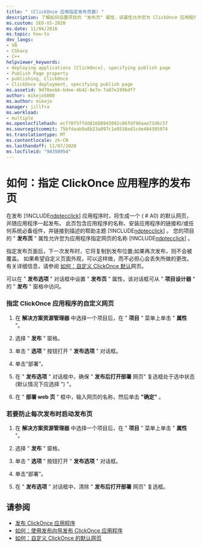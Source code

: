 ```yaml
---
title: " (ClickOnce 应用指定发布页面) "
description: 了解如何设置项目的 "发布页" 属性，该属性允许您为 ClickOnce 应用程序指定网页。
ms.custom: SEO-VS-2020
ms.date: 11/04/2016
ms.topic: how-to
dev_langs:
- VB
- CSharp
- C++
helpviewer_keywords:
- deploying applications [ClickOnce], specifying publish page
- Publish Page property
- publishing, ClickOnce
- ClickOnce deployment, specifying publish page
ms.assetid: 9d70eebb-bdee-4b42-8e7e-7a07e199bdf7
author: mikejo5000
ms.author: mikejo
manager: jillfra
ms.workload:
- multiple
ms.openlocfilehash: ecf70f5ffdd81688943892c06fdf98aae73d6c57
ms.sourcegitcommit: 75bfdaab9a8b23a097c1e8538ed1cde404305974
ms.translationtype: MT
ms.contentlocale: zh-CN
ms.lasthandoff: 11/07/2020
ms.locfileid: "94350954"
---
```

# <a name="how-to-specify-a-publish-page-for-a-clickonce-application"></a>如何：指定 ClickOnce 应用程序的发布页
在发布 [!INCLUDE[ndptecclick](../deployment/includes/ndptecclick_md.md)] 应用程序时，将生成一个 ( # A0) 的默认网页，并随应用程序一起发布。 此页包含应用程序的名称、安装应用程序的链接和/或任何系统必备组件，并链接到描述的帮助主题 [!INCLUDE[ndptecclick](../deployment/includes/ndptecclick_md.md)] 。 您的项目的 " **发布页** " 属性允许您为应用程序指定网页的名称 [!INCLUDE[ndptecclick](../deployment/includes/ndptecclick_md.md)] 。

 指定发布页面后，下一次发布时，它将复制到发布位置;如果再次发布，则不会被覆盖。 如果希望自定义页面外观，可以这样做，而不必担心会丢失所做的更改。 有关详细信息，请参阅 [如何：自定义 ClickOnce 默认](../deployment/how-to-customize-the-default-web-page-for-a-clickonce-application.md)网页。

 可以在 " **发布选项** " 对话框中设置 " **发布页** " 属性，该对话框可从 " **项目设计器** " 的 " **发布** " 窗格中访问。

### <a name="to-specify-a-custom-web-page-for-a-clickonce-application"></a>指定 ClickOnce 应用程序的自定义网页

1. 在 **解决方案资源管理器** 中选择一个项目后，在 " **项目** " 菜单上单击 " **属性** "。

2. 选择 " **发布** " 窗格。

3. 单击 " **选项** " 按钮打开 " **发布选项** " 对话框。

4. 单击“部署”。

5. 在 " **发布选项** " 对话框中，确保 " **发布后打开部署** 网页" 复选框处于选中状态 (默认情况下应选择 ") "。

6. 在 " **部署 web 页** " 框中，输入网页的名称，然后单击 **"确定"** 。

### <a name="to-prevent-the-publish-page-from-launching-each-time-you-publish"></a>若要防止每次发布时启动发布页

1. 在 **解决方案资源管理器** 中选择一个项目后，在 " **项目** " 菜单上单击 " **属性** "。

2. 选择 " **发布** " 窗格。

3. 单击 " **选项** " 按钮打开 " **发布选项** " 对话框。

4. 单击“部署”。

5. 在 " **发布选项** " 对话框中，清除 " **发布后打开部署** 网页" 复选框。

## <a name="see-also"></a>请参阅
- [发布 ClickOnce 应用程序](../deployment/publishing-clickonce-applications.md)
- [如何：使用发布向导发布 ClickOnce 应用程序](../deployment/how-to-publish-a-clickonce-application-using-the-publish-wizard.md)
- [如何：自定义 ClickOnce 的默认网页](../deployment/how-to-customize-the-default-web-page-for-a-clickonce-application.md)